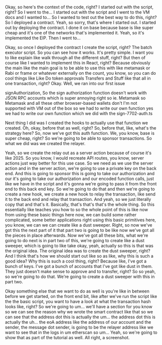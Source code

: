 Okay, so here's the context of the code, right? I started out with the script, right? So I went to the... I started out with the script and I went to the VM docs and I wanted to... So I wanted to test out the best way to do this, right? So I deployed a contract. Yeah, so sorry, that's where I started out. I started out by deploying the contract. I done it on base because base is like super cheap and it's one of the networks that's implemented it. Yeah, so it's implemented the EIP. Then I went to...

Okay, so once I deployed the contract I create the script, right? The batch executor script. So you can see how it works. It's pretty simple. I want you to like explain like walk through all the different stuff, right? But then of course like I wanted to implement this in React, right? Because obviously the main like the main goal is to be able to use this with like metamask or Rabi or frame or whatever externally on the count, you know, so you can do cool things like Like Do token approvals Transfers and Stuff like that all in one transaction, right? Okay. Well, we ran into our first issue

signAuthorization, So the sign authorization function doesn't work with JSON RPC accounts which is super annoying right so ie. Metamask so Metamask and all these other browser-based wallets don't I'm not supported with VM out of the box so we had to write our own function yes we had to write our own function which we did with the sign-7702-auth.ts

Next thing I did was I created the hooks to actually use that function we created. Oh, okay, before that as well, right? So, before that, like, what's the strategy here? So, now we've got this auth function. We, you know, base is super cheap, right? So we're going to be able to sponsor transactions. So what we did was we created the relayer.

Yeah, so we create the relay out as a server action because of course it's like 2025. So you know, I would recreate API routes, you know, server actions just way better for this use case. So we need as we use the server action and in the server action, we're going to use a private key on the back end. And this is going to sponsor this is going to take our authorization and our it's going to take our authorization and our encoded function calls, just like we have in the script and it's gonna we're going to pass it from the front end to this back end key. So we're going to do that and then we're going to create a new hook, we create a new hook to relay the transaction, like send it to the back end and relay that transaction. And yeah, so we just literally copy that and that's it. Basically, that's that's that's the whole thing. So this essentially like teaches you how to so the whole point of this is like now from using these basic things here now, we can build some rather complicated, some better applications right using this basic primitives here, you know, we can we can create like a dust sweeper. Right, so now we've got this the next part of it that part two is going to be like now we've got all the pieces in place afterwards. Now we've got all these bits, what we're going to do next is in part two of this, we're going to create like a dust sweeper, which is going to like take okay, yeah, actually so this is that was the original idea. The original idea was to create the dust sweeper, right? And I think that's how we should start out like so as like, why this is such a good idea? Why this is such a cool thing, right? Because like, I've got a bunch of keys. I've got a bunch of accounts that I've got like dust in them. They just doesn't make sense to approve and to transfer, right? So so yeah, so we're going to do that. We're going to create a dust sweeper with this in part two.

Okay something else that we want to do as well is you're like in between before we get started, on the front end bit, like after we've run the script like the the basic script, you want to have a look at what the transaction hash looks like, right? So we're going to um... we'll have a section for you know so we can see the reason why we wrote the smart contract like that so we can see that the address dot this is actually the um... the address dot this is actually the uh... the eoA address like the address of our account and the sender, the message dot sender, is going to be the relayer address like we want to see that in the logs in um etherscan so um... Yeah, so we're going to show that as part of the tutorial as well. All right, a screenshot.

